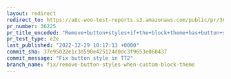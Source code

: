 ```yaml
---
layout: redirect
redirect_to: https://a8c-woo-test-reports.s3.amazonaws.com/public/pr/36225/e2e/index.html
pr_number: 36225
pr_title_encoded: "Remove+button+styles+if+the+block+theme+has+button+styles+defined+in+theme.json"
pr_test_type: e2e
last_published: "2022-12-29 10:17:13 +0000"
commit_sha: 37e95022e1c3d590e425124d0dc3f9653e060437
commit_message: "Fix button style in TT2"
branch_name: fix/remove-button-styles-when-custom-block-theme
---
```

